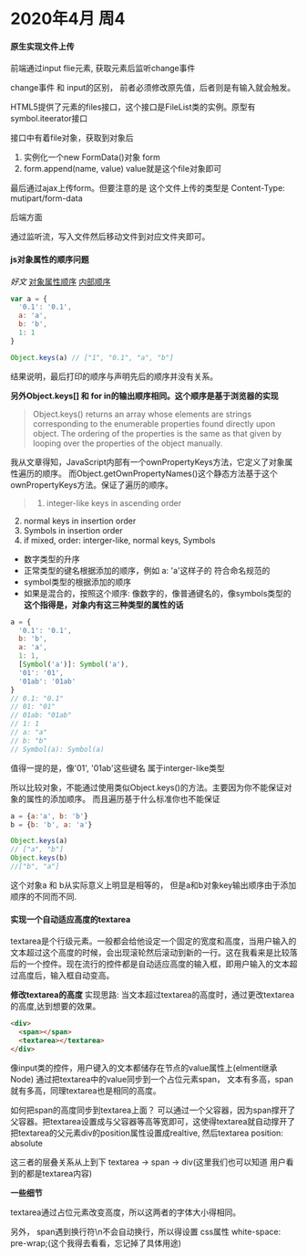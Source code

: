 # 2020年4月 周4

#### 原生实现文件上传

前端通过input flie元素, 获取元素后监听change事件

change事件 和 input的区别， 前者必须修改原先值，后者则是有输入就会触发。

HTML5提供了元素的files接口，这个接口是FileList类的实例。原型有symbol.iteerator接口

接口中有着file对象，获取到对象后

1. 实例化一个new FormData()对象   form
2. form.append(name, value) value就是这个file对象即可

最后通过ajax上传form。但要注意的是 这个文件上传的类型是 Content-Type: mutipart/form-data

后端方面

通过监听流，写入文件然后移动文件到对应文件夹即可。

#### js对象属性的顺序问题

*好文*
[对象属性顺序](https://juejin.im/post/5c88ce0e5188257f882f0ef8)
[内部顺序](https://www.stefanjudis.com/today-i-learned/property-order-is-predictable-in-javascript-objects-since-es2015/)

```js
var a = {
  '0.1': '0.1',
  a: 'a',
  b: 'b',
  1: 1
}

Object.keys(a) // ["1", "0.1", "a", "b"]
```

结果说明，最后打印的顺序与声明先后的顺序并没有关系。

**另外Object.keys[] 和 for in的输出顺序相同。这个顺序是基于浏览器的实现**

> Object.keys() returns an array whose elements are strings corresponding to the enumerable properties found directly upon object. The ordering of the properties is the same as that given by looping over the properties of the object manually.



我从文章得知，JavaScript内部有一个ownPropertyKeys方法，它定义了对象属性遍历的顺序。
而Object.getOwnPropertyNames()这个静态方法基于这个ownPropertyKeys方法。保证了遍历的顺序。

> 1. integer-like keys in ascending order
  2. normal keys in insertion order
  3. Symbols in insertion order
  4. if mixed, order: interger-like, normal keys, Symbols

* 数字类型的升序
* 正常类型的键名根据添加的顺序，例如 a: 'a'这样子的 符合命名规范的
* symbol类型的根据添加的顺序
* 如果是混合的，按照这个顺序: 像数字的，像普通键名的，像symbols类型的 **这个指得是，对象内有这三种类型的属性的话**

```js
a = {
  '0.1': '0.1',
  b: 'b',
  a: 'a',
  1: 1,
  [Symbol('a')]: Symbol('a'),
  '01': '01',
  '01ab': '01ab'  
}
// 0.1: "0.1"
// 01: "01"
// 01ab: "01ab"
// 1: 1
// a: "a"
// b: "b"
// Symbol(a): Symbol(a)
```

值得一提的是，像'01', '01ab'这些键名 属于interger-like类型

所以比较对象，不能通过使用类似Object.keys()的方法。主要因为你不能保证对象的属性的添加顺序。
而且遍历基于什么标准你也不能保证

```js
a = {a:'a', b: 'b'}
b = {b: 'b', a: 'a'}

Object.keys(a)
// ["a", "b"]
Object.keys(b)
//["b", "a"]
```

这个对象a 和 b从实际意义上明显是相等的， 但是a和b对象key输出顺序由于添加顺序的不同而不同.

#### 实现一个自动适应高度的textarea

textarea是个行级元素。一般都会给他设定一个固定的宽度和高度，当用户输入的文本超过这个高度的时候，会出现滚轮然后滚动到新的一行。这在我看来是比较落后的一个控件。现在流行的控件都是自动适应高度的输入框，即用户输入的文本超过高度后，输入框自动变高。


**修改textarea的高度**
实现思路: 当文本超过textarea的高度时，通过更改textarea的高度,达到想要的效果。

```html
<div>
  <span></span>
  <textarea></textarea>
</div>
```

像input类的控件，用户键入的文本都储存在节点的value属性上(elment继承Node)
通过把textarea中的value同步到一个占位元素span， 文本有多高，span就有多高，同理textarea也是相同的高度。

如何把span的高度同步到textarea上面？
可以通过一个父容器，因为span撑开了父容器。把textarea设置成与父容器等高等宽即可，这使得textarea就自动撑开了
把textarea的父元素div的position属性设置成realtive, 然后textarea position: absolute

这三者的层叠关系从上到下  textarea -> span -> div(这里我们也可以知道 用户看到的都是textarea内容)

**一些细节**

textarea通过占位元素改变高度，所以这两者的字体大小得相同。

另外， span遇到换行符\n不会自动换行，所以得设置 css属性 white-space: pre-wrap;(这个我得去看看，忘记掉了具体用途)



